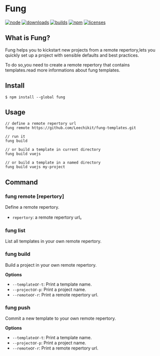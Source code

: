 # Fung

[![node][node]][node-url]
[![downloads][downloads]][downloads-url]
[![builds][builds]][builds-url]
[![npm][npm]][npm-url]
[![licenses][licenses]][licenses-url]

## What is Fung?

Fung helps you to kickstart new projects from a remote repertory,lets you quickly set up a project with sensible defaults and best practices.

To do so,you need to create a remote repertory that contains templates.read more informations about fung templates.

## Install

```
$ npm install --global fung
```

## Usage

```
// define a remote repertory url
fung remote https://github.com/Leechikit/fung-templates.git

// run it
fung build

// or build a template in current directory
fung build vuejs

// or build a template in a named directory
fung build vuejs my-project
```

## Command

### fung remote [repertory]
Define a remote repertory.

* `repertory`: a remote repertory url。

### fung list
List all templates in your own remote repertory.

### fung build
Build a project in your own remote repertory.

**Options**

* `--template`or`-t`: Print a template name.
* `--project`or`-p`: Print a project name.
* `--remote`or`-r`: Print a remote repertory url.

### fung push
Commit a new template to your own remote repertory.

**Options**

* `--template`or`-t`: Print a template name.
* `--project`or`-p`: Print a project name.
* `--remote`or`-r`: Print a remote repertory url.

[npm]: https://img.shields.io/npm/v/fung.svg
[npm-url]: https://npmjs.com/package/fung

[node]: https://img.shields.io/node/v/fung.svg
[node-url]: https://nodejs.org

[downloads]: https://img.shields.io/npm/dm/fung.svg
[downloads-url]: https://www.npmjs.com/package/fung

[builds]: https://api.travis-ci.org/Leechikit/fung.svg?branch=master
[builds-url]: https://travis-ci.org/Leechikit/fung

[licenses]: https://img.shields.io/npm/l/fung.svg
[licenses-url]: https://www.npmjs.com/package/fung